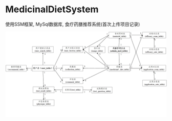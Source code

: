 # MedicinalDietSystem
使用SSM框架, MySql数据库, 食疗药膳推荐系统(首次上传项目记录)

![db_table_relate](https://github.com/lh-jiezhou/MedicinalDietSystem/blob/master/sql/db_table_relate.jpg)
